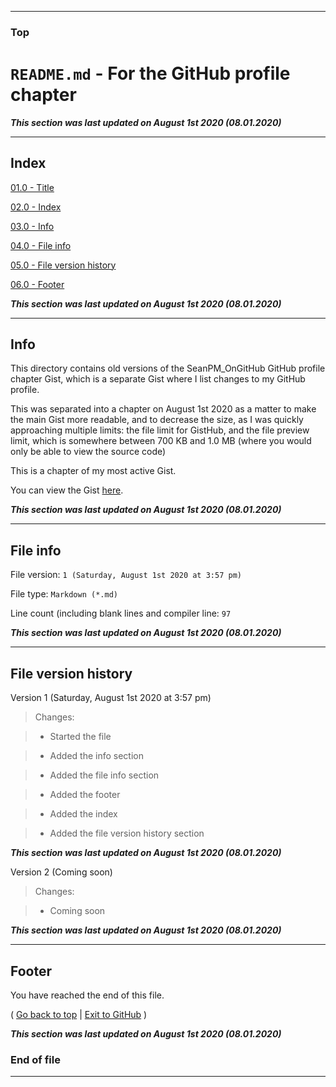 
***

### Top

# `README.md` - For the GitHub profile chapter

***This section was last updated on August 1st 2020 (08.01.2020)***

***

## Index

[01.0 - Title](#Top)

[02.0 - Index](#Index)

[03.0 - Info](#Info)

[04.0 - File info](#File-info)

[05.0 - File version history](#File-version-history)

[06.0 - Footer](#Footer)

***This section was last updated on August 1st 2020 (08.01.2020)***

***

## Info

This directory contains old versions of the SeanPM_OnGitHub GitHub profile chapter Gist, which is a separate Gist where I list changes to my GitHub profile.

This was separated into a chapter on August 1st 2020 as a matter to make the main Gist more readable, and to decrease the size, as I was quickly approaching multiple limits: the file limit for GistHub, and the file preview limit, which is somewhere between 700 KB and 1.0 MB (where you would only be able to view the source code)

This is a chapter of my most active Gist.

You can view the Gist [here](https://gist.github.com/seanpm2001/89a45794e0ec3269a4355fcacca1fa46/).

***This section was last updated on August 1st 2020 (08.01.2020)***

***

## File info

File version: `1 (Saturday, August 1st 2020 at 3:57 pm)`

File type: `Markdown (*.md)`

Line count (including blank lines and compiler line: `97`

***This section was last updated on August 1st 2020 (08.01.2020)***

***

## File version history

Version 1 (Saturday, August 1st 2020 at 3:57 pm)

> Changes:

> * Started the file

> * Added the info section

> * Added the file info section

> * Added the footer

> * Added the index

> * Added the file version history section

***This section was last updated on August 1st 2020 (08.01.2020)***

Version 2 (Coming soon)

> Changes:

> * Coming soon

***This section was last updated on August 1st 2020 (08.01.2020)***

***

## Footer

You have reached the end of this file.

( [Go back to top](#Top) | [Exit to GitHub](https://github.com) )

***This section was last updated on August 1st 2020 (08.01.2020)***

### End of file

***
